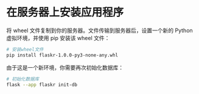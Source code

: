 # 在服务器上安装应用程序

将 wheel 文件复制到你的服务器。文件传输到服务器后，设置一个新的 Python 虚拟环境，并使用 pip 安装该 wheel 文件：

```bash
# 安装wheel文件
pip install flaskr-1.0.0-py3-none-any.whl
```

由于这是一个新环境，你需要再次初始化数据库：

```bash
# 初始化数据库
flask --app flaskr init-db
```
